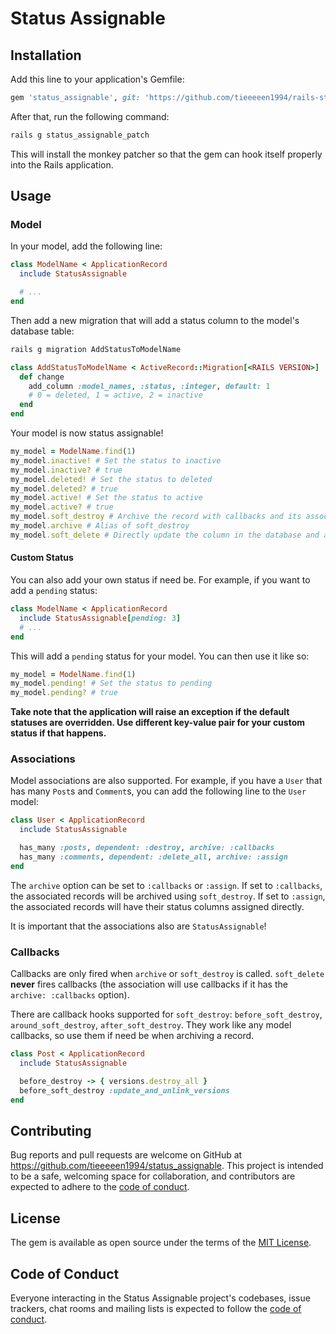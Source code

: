 # Status Assignable

## Installation

Add this line to your application's Gemfile:

```ruby
gem 'status_assignable', git: 'https://github.com/tieeeeen1994/rails-status-assignable'
```

After that, run the following command:
```bash
rails g status_assignable_patch
```

This will install the monkey patcher so that the gem can hook itself properly into the Rails application.

## Usage

### Model

In your model, add the following line:

```ruby
class ModelName < ApplicationRecord
  include StatusAssignable

  # ...
end
```

Then add a new migration that will add a status column to the model's database table:

```bash
rails g migration AddStatusToModelName
```

```ruby
class AddStatusToModelName < ActiveRecord::Migration[<RAILS VERSION>]
  def change
    add_column :model_names, :status, :integer, default: 1
    # 0 = deleted, 1 = active, 2 = inactive
  end
end
```

Your model is now status assignable!

```ruby
my_model = ModelName.find(1)
my_model.inactive! # Set the status to inactive
my_model.inactive? # true
my_model.deleted! # Set the status to deleted
my_model.deleted? # true
my_model.active! # Set the status to active
my_model.active? # true
my_model.soft_destroy # Archive the record with callbacks and its associations
my_model.archive # Alias of soft_destroy
my_model.soft_delete # Directly update the column in the database and also update its associations
```

#### Custom Status

You can also add your own status if need be. For example, if you want to add a `pending` status:

```ruby
class ModelName < ApplicationRecord
  include StatusAssignable[pending: 3]
  # ...
end
```

This will add a `pending` status for your model. You can then use it like so:

```ruby
my_model = ModelName.find(1)
my_model.pending! # Set the status to pending
my_model.pending? # true
```

**Take note that the application will raise an exception if the default statuses are overridden. Use different key-value pair for your custom status if that happens.**

### Associations

Model associations are also supported. For example, if you have a `User` that has many `Post`s and `Comment`s, you can add the following line to the `User` model:

```ruby
class User < ApplicationRecord
  include StatusAssignable

  has_many :posts, dependent: :destroy, archive: :callbacks
  has_many :comments, dependent: :delete_all, archive: :assign
end
```

The `archive` option can be set to `:callbacks` or `:assign`. If set to `:callbacks`, the associated records will be archived using `soft_destroy`. If set to `:assign`, the associated records will have their status columns assigned directly.

It is important that the associations also are `StatusAssignable`!

### Callbacks

Callbacks are only fired when `archive` or `soft_destroy` is called. `soft_delete` **never** fires callbacks (the association will use callbacks if it has the `archive: :callbacks` option).

There are callback hooks supported for `soft_destroy`: `before_soft_destroy`, `around_soft_destroy`, `after_soft_destroy`. They work like any model callbacks, so use them if need be when archiving a record.

```ruby
class Post < ApplicationRecord
  include StatusAssignable

  before_destroy -> { versions.destroy_all }
  before_soft_destroy :update_and_unlink_versions
end
```

## Contributing

Bug reports and pull requests are welcome on GitHub at https://github.com/tieeeeen1994/status_assignable. This project is intended to be a safe, welcoming space for collaboration, and contributors are expected to adhere to the [code of conduct](https://github.com/[USERNAME]/status_assignable/blob/master/CODE_OF_CONDUCT.md).

## License

The gem is available as open source under the terms of the [MIT License](https://opensource.org/licenses/MIT).

## Code of Conduct

Everyone interacting in the Status Assignable project's codebases, issue trackers, chat rooms and mailing lists is expected to follow the [code of conduct](https://github.com/[USERNAME]/status_assignable/blob/master/CODE_OF_CONDUCT.md).
